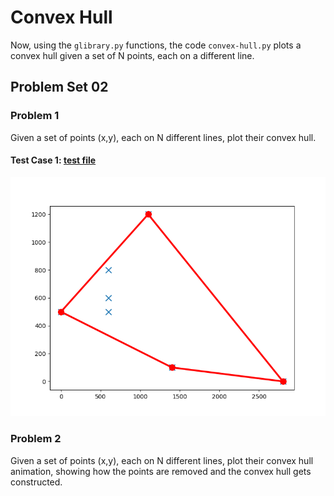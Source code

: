 # Convex Hull

Now, using the `glibrary.py` functions, the code `convex-hull.py` plots a convex hull given a set of N points, each on a different line. <br />

## Problem Set 02

### Problem 1

Given a set of points (x,y), each on N different lines, plot their convex hull. <br />

#### Test Case 1: [test file](https://github.com/the-other-mariana/computational-geometry/blob/master/convex-hull/1.in)

![image](https://github.com/the-other-mariana/computational-geometry/blob/master/convex-hull/output/output-i1.png?raw=true) <br />

### Problem 2

Given a set of points (x,y), each on N different lines, plot their convex hull animation, showing how the points are removed and the convex hull gets constructed. <br />
